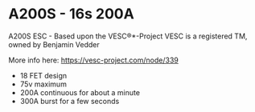 # A200S - 16s 200A
A200S ESC - Based upon the VESC®*-Project
VESC is a registered TM, owned by Benjamin Vedder 

More info here: https://vesc-project.com/node/339
* 18 FET design
* 75v maximum
* 200A continuous for about a minute
* 300A burst for a few seconds


